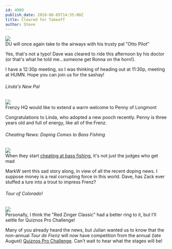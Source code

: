 ```yaml
---
id: 4909
publish_date: 2010-08-05T14:55:00Z
title: Cleared for Takeoff
author: Steve
---
```

![](http://www.flagstafffrenzy.org/wp-content/uploads/2010/08/ottopilot.jpg)  
DU will once again take to the airways with his trusty pal "Otto Pilot"

Yes, that's not a typo! Dave was cleared to ride this afternoon by his doctor (or that's what he told me...someone get Ronna on the horn!).

I have a 12:30p meeting, so I was thinking of heading out at 11:30p, meeting at HUMN. Hope you can join us for the sashay!

###### Linda's New Pal

![](http://www.flagstafffrenzy.org/wp-content/uploads/2010/08/penny.jpg)  
Frenzy HQ would like to extend a warm welcome to Penny of Longmont

Congratulations to Linda, who adopted a new pooch recently. Penny is three years old and full of energy, like all of the Frenz.

###### Cheating News: Doping Comes to Bass Fishing

![](http://www.flagstafffrenzy.org/wp-content/uploads/2010/08/fake-shark.jpg)  
When they start [cheating at bass fishing](http://www.grindtv.com/outdoor/blog/19468/cheating%20scandal%20at%20us%20open%20rocks%20bass-fishing%20community/), it's not just the judges who get mad

MarkW sent this sad story along, in view of all the recent doping news. I suppose money is a real corrupting force in this world. Dave, has Zack ever stuffed a lure into a trout to impress Frenz?

###### Tour of Colorado!

![](http://www.flagstafffrenzy.org/wp-content/uploads/2010/08/quiznos.jpg)  
Personally, I think the "Red Zinger Classic" had a better ring to it, but I'll settle for Quiznos Pro Challenge!

Many of you already heard the news, but Julian wanted us to know that the non-annual _Tour de Frenz_ will now have competition from the annual (late August) [Quiznos Pro Challenge](http://www.cyclingnews.com/news/lance-armstrong-announces-the-quiznos-pro-challenge). Can't wait to hear what the stages will be!